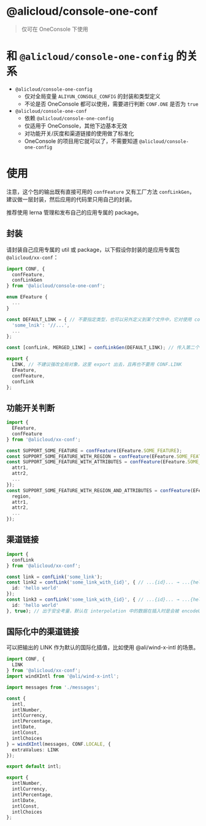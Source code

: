 @alicloud/console-one-conf
===

> 仅可在 OneConsole 下使用

# 和 `@alicloud/console-one-config` 的关系

* `@alicloud/console-one-config`
    - 仅对全局变量 `ALIYUN_CONSOLE_CONFIG` 的封装和类型定义
    - 不论是否 OneConsole 都可以使用，需要进行判断 `CONF.ONE` 是否为 `true`
* `@alicloud/console-one-conf`
    - 依赖 `@alicloud/console-one-config`
    - 仅适用于 OneConsole，其他下边基本无效
    - 对功能开关/灰度和渠道链接的使用做了标准化
    - OneConsole 的项目用它就可以了，不需要知道 `@alicloud/console-one-config`

# 使用

注意，这个包的输出既有直接可用的 `confFeature` 又有工厂方法 `confLinkGen`，建议做一层封装，然后应用的代码里只用自己的封装。

推荐使用 lerna 管理和发布自己的应用专属的 package。

## 封装

请封装自己应用专属的 util 或 package，以下假设你封装的是应用专属包 `@alicloud/xx-conf`：

```typescript
import CONF, {
  confFeature,
  confLinkGen
} from '@alicloud/console-one-conf';

enum EFeature {
  ...
}

const DEFAULT_LINK = { // 不要指定类型，也可以另外定义到某个文件中，它对使用 confLink 时的 key 校验很有用
  'some_lnik': '//...',
  ...
};

const [confLink, MERGED_LINK] = confLinkGen(DEFAULT_LINK); // 传入第二个参数自定义插值的方式，默认用 `[]`

export {
  LINK, // 不建议强改全局对象，这里 export 出去，且再也不要用 CONF.LINK
  EFeature,
  confFeature,
  confLink
};
```

## 功能开关判断

```typescript
import {
  EFeature,
  confFeature
} from '@alicloud/xx-conf';

const SUPPORT_SOME_FEATURE = confFeature(EFeature.SOME_FEATURE);
const SUPPORT_SOME_FEATURE_WITH_REGION = confFeature(EFeature.SOME_FEATURE_WITH_REGION, someRegion);
const SUPPORT_SOME_FEATURE_WITH_ATTRIBUTES = confFeature(EFeature.SOME_FEATURE_WITH_ATTRIBUTES, {
  attr1,
  attr2,
  ...
});
const SUPPORT_SOME_FEATURE_WITH_REGION_AND_ATTRIBUTES = confFeature(EFeature.SOME_FEATURE_WITH_REGION_AND_ATTRIBUTES, {
  region,
  attr1,
  attr2,
  ...
});
```

## 渠道链接

```typescript
import {
  confLink
} from '@alicloud/xx-conf';

const link = confLink('some_link');
const link2 = confLink('some_link_with_{id}', { // ...{id}... → ...{hello%20world}...
  id: 'hello world'
});
const link3 = confLink('some_link_with_{id}', { // ...{id}... → ...{hello world}...
  id: 'hello world'
}, true); // 出于安全考量，默认在 interpolation 中的数据在插入时是会被 encodeURIComponent，第三参数传 true 可强制不 encode
```

## 国际化中的渠道链接

可以把输出的 LINK 作为默认的国际化插值，比如使用 @ali/wind-x-intl 的场景。

```typescript
import CONF, {
  LINK
} from '@alicloud/xx-conf';
import windXIntl from '@ali/wind-x-intl';

import messages from './messages';

const {
  intl,
  intlNumber,
  intlCurrency,
  intlPercentage,
  intlDate,
  intlConst,
  intlChoices
} = windXIntl(messages, CONF.LOCALE, {
  extraValues: LINK
});

export default intl;

export {
  intlNumber,
  intlCurrency,
  intlPercentage,
  intlDate,
  intlConst,
  intlChoices
};
```
